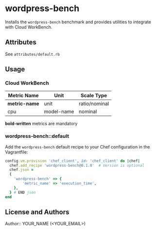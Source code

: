# wordpress-bench

Installs the `wordpress-bench` benchmark and provides utilities to integrate with Cloud WorkBench.

## Attributes

See `attributes/default.rb`

## Usage

### Cloud WorkBench

| Metric Name                  | Unit              | Scale Type    |
| ---------------------------- | ----------------- | ------------- |
| **metric-name**              | unit              | ratio/nominal |
| cpu                          | model-name        | nominal       |

**bold-written** metrics are mandatory

### wordpress-bench::default

Add the `wordpress-bench` default recipe to your Chef configuration in the Vagrantfile:

```ruby
config.vm.provision 'chef_client', id: 'chef_client' do |chef|
  chef.add_recipe 'wordpress-bench@0.1.0'  # Version is optional
  chef.json =
  {
    'wordpress-bench' => {
        'metric_name' => 'execution_time',
    },
  } # END json
end
```

## License and Authors

Author:: YOUR_NAME (<YOUR_EMAIL>)
